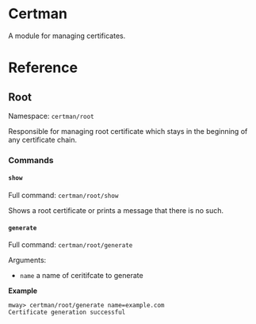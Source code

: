# Certman
A module for managing certificates.

# Reference
## Root
Namespace: `certman/root`

Responsible for managing root certificate which
stays in the beginning of any certificate chain.

### Commands
#### `show`
Full command: `certman/root/show`

Shows a root certificate or prints a message that
there is no such.

#### `generate`
Full command: `certman/root/generate`

Arguments:
* `name` a name of ceritifcate to generate

**Example**

```
mway> certman/root/generate name=example.com
Certificate generation successful
```